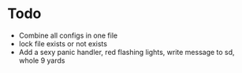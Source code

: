 

# Todo

- Combine all configs in one file
- lock file exists or not exists 
- Add a sexy panic handler, red flashing lights, write message to sd, whole 9 yards